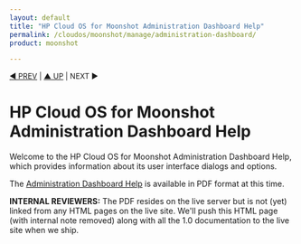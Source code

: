 ```yaml
---
layout: default
title: "HP Cloud OS for Moonshot Administration Dashboard Help"
permalink: /cloudos/moonshot/manage/administration-dashboard/
product: moonshot

---
```




<script> 

function PageRefresh { 
onLoad="window.refresh"
}

PageRefresh();

</script>


<p style="font-size: small;"> <a href="/cloudos/moonshot/manage/">&#9664; PREV</a> | <a href="/cloudos/moonshot/manage/">&#9650; UP</a> | NEXT &#9654; </p>

# HP Cloud OS for Moonshot Administration Dashboard Help

Welcome to the HP Cloud OS for Moonshot Administration Dashboard Help, which provides information about its user interface dialogs and options.

The <a href="http://docs.hpcloud.com/cloudos/moonshot/pdf/HP-Cloud-OS-for-Moonshot-Administration-Dashboard-Help.pdf" target="pdf">Administration Dashboard Help</a> is available in PDF format at this time.  

**INTERNAL REVIEWERS:** The PDF resides on the live server but is not (yet) linked from any HTML pages on the live site. We'll push this HTML page (with internal note removed) along with all the 1.0 documentation to the live site when we ship. 

<!--

* [Before You Begin with the Administration Dashboard Help](/cloudos/moonshot/manage/administration-dashboard/before-you-begin/)

* [Welcome to the HP Cloud OS for Moonshot Administration Dashboard](/cloudos/moonshot/manage/administration-dashboard/welcome/)

* [Getting Started with the Administration Dashboard](/cloudos/moonshot/manage/administration-dashboard/getting-started/)

* [Topology Designs](/cloudos/moonshot/manage/administration-dashboard/topology-designs/)

* [Administration Dashboard Tasks by Role](/cloudos/moonshot/manage/administration-dashboard/tasks-by-role/)

* [Administration Dashboard Tasks by Tab](/cloudos/moonshot/manage/administration-dashboard/tasks-by-tab/)

--> 

